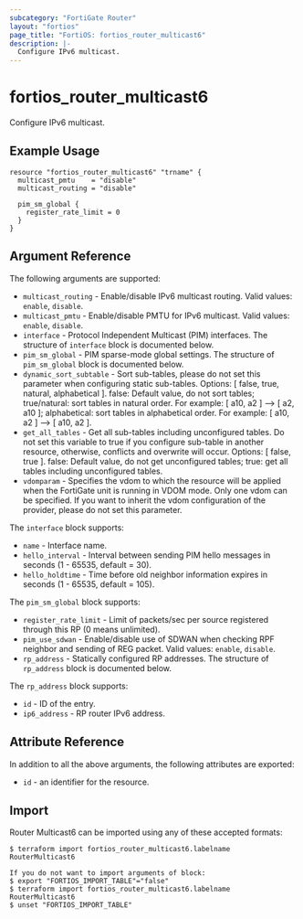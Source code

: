 ```yaml
---
subcategory: "FortiGate Router"
layout: "fortios"
page_title: "FortiOS: fortios_router_multicast6"
description: |-
  Configure IPv6 multicast.
---
```


# fortios_router_multicast6
Configure IPv6 multicast.

## Example Usage

```hcl
resource "fortios_router_multicast6" "trname" {
  multicast_pmtu    = "disable"
  multicast_routing = "disable"

  pim_sm_global {
    register_rate_limit = 0
  }
}
```

## Argument Reference

The following arguments are supported:

* `multicast_routing` - Enable/disable IPv6 multicast routing. Valid values: `enable`, `disable`.
* `multicast_pmtu` - Enable/disable PMTU for IPv6 multicast. Valid values: `enable`, `disable`.
* `interface` - Protocol Independent Multicast (PIM) interfaces. The structure of `interface` block is documented below.
* `pim_sm_global` - PIM sparse-mode global settings. The structure of `pim_sm_global` block is documented below.
* `dynamic_sort_subtable` - Sort sub-tables, please do not set this parameter when configuring static sub-tables. Options: [ false, true, natural, alphabetical ]. false: Default value, do not sort tables; true/natural: sort tables in natural order. For example: [ a10, a2 ] --> [ a2, a10 ]; alphabetical: sort tables in alphabetical order. For example: [ a10, a2 ] --> [ a10, a2 ].
* `get_all_tables` - Get all sub-tables including unconfigured tables. Do not set this variable to true if you configure sub-table in another resource, otherwise, conflicts and overwrite will occur. Options: [ false, true ]. false: Default value, do not get unconfigured tables; true: get all tables including unconfigured tables. 
* `vdomparam` - Specifies the vdom to which the resource will be applied when the FortiGate unit is running in VDOM mode. Only one vdom can be specified. If you want to inherit the vdom configuration of the provider, please do not set this parameter.

The `interface` block supports:

* `name` - Interface name.
* `hello_interval` - Interval between sending PIM hello messages in seconds (1 - 65535, default = 30).
* `hello_holdtime` - Time before old neighbor information expires in seconds (1 - 65535, default = 105).

The `pim_sm_global` block supports:

* `register_rate_limit` - Limit of packets/sec per source registered through this RP (0 means unlimited).
* `pim_use_sdwan` - Enable/disable use of SDWAN when checking RPF neighbor and sending of REG packet. Valid values: `enable`, `disable`.
* `rp_address` - Statically configured RP addresses. The structure of `rp_address` block is documented below.

The `rp_address` block supports:

* `id` - ID of the entry.
* `ip6_address` - RP router IPv6 address.


## Attribute Reference

In addition to all the above arguments, the following attributes are exported:
* `id` - an identifier for the resource.

## Import

Router Multicast6 can be imported using any of these accepted formats:
```
$ terraform import fortios_router_multicast6.labelname RouterMulticast6

If you do not want to import arguments of block:
$ export "FORTIOS_IMPORT_TABLE"="false"
$ terraform import fortios_router_multicast6.labelname RouterMulticast6
$ unset "FORTIOS_IMPORT_TABLE"
```
